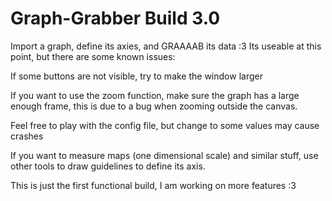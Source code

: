 # Graph-Grabber Build 3.0
Import a graph, define its axies, and GRAAAAB its data :3
Its useable at this point, but there are some known issues:

If some buttons are not visible, try to make the window larger

If you want to use the zoom function, make sure the graph has a large enough frame,
this is due to a bug when zooming outside the canvas.

Feel free to play with the config file, but change to some values may cause crashes

If you want to measure maps (one dimensional scale) and similar stuff, use other 
tools to draw guidelines to define its axis.

This is just the first functional build, I am working on more features :3
